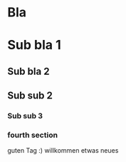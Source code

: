 # Bla

# Sub bla 1 

## Sub bla 2 

## Sub sub 2

### Sub sub 3
### fourth section

guten Tag :) willkommen etwas neues



